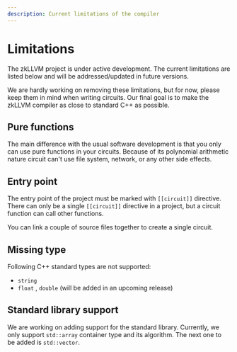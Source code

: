 ```yaml
---
description: Current limitations of the compiler
---
```


# Limitations

The zkLLVM project is under active development. The current limitations are listed below and will be addressed/updated in future versions.

We are hardly working on removing these limitations, but for now, please keep them in mind when writing circuits. Our final goal is to make the zkLLVM compiler as close to standard C++ as possible.

## Pure functions

The main difference with the usual software development is that you only can use pure functions in your circuits. Because of its polynomial arithmetic nature circuit can't use file system, network, or any other side effects.

## Entry point

The entry point of the project must be marked with `[[circuit]]` directive.
There can only be a single `[[circuit]]` directive in a project, but a circuit function can call other functions.

You can link a couple of source files together to create a single circuit.

## Missing type

Following C++ standard types are not supported:
* `string`
* `float` , `double` (will be added in an upcoming release)

## Standard library support

We are working on adding support for the standard library. Currently, we only support `std::array` container type and its algorithm. The next one to be added is `std::vector`.
